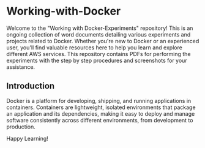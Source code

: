 # Working-with-Docker

Welcome to the "Working with Docker-Experiments" repository! This is an ongoing collection of word documents detailing various experiments and projects related to Docker. Whether you're new to Docker or an experienced user, you'll find valuable resources here to help you learn and explore different AWS services.
This repository contains PDFs for performing the experiments with the step by step procedures and screenshots for your assistance.

## Introduction

Docker is a platform for developing, shipping, and running applications in containers. Containers are lightweight, isolated environments that package an application and its dependencies, making it easy to deploy and manage software consistently across different environments, from development to production.

Happy Learning!
